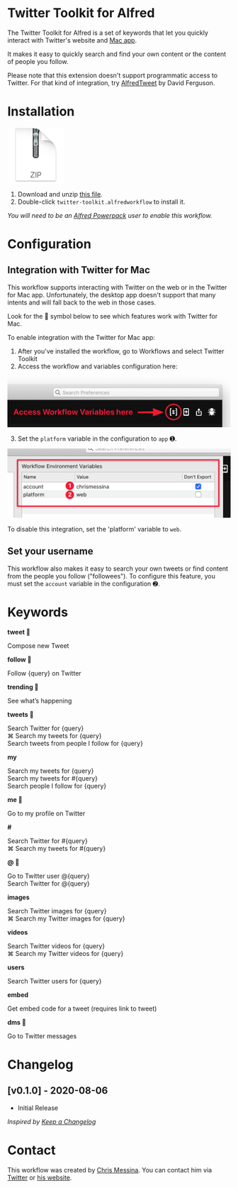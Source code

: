 # Twitter Toolkit for Alfred

The Twitter Toolkit for Alfred is a set of keywords that let you quickly interact with Twitter's website and [Mac app](https://apps.apple.com/us/app/twitter/id1482454543?mt=12&uo=4).

It makes it easy to quickly search and find your own content or the content of people you follow.

Please note that this extension doesn't support programmatic access to Twitter. For that kind of integration, try [AlfredTweet](http://dferg.us/alfredtweet-2/) by David Ferguson.

# Installation

<a href="https://github.com/chrismessina/alfred-app/raw/master/workflows/twitter-toolkit/twitter-toolkit-alfred-workflow.zip"><img src="../../assets/icon-zip.png" alt="Zip File Icon" width="128" height="128" align="center"></a>

1. Download and unzip [this file](https://github.com/chrismessina/alfred-app/raw/master/workflows/twitter-toolkit/twitter-toolkit-alfred-workflow.zip).
2. Double-click `twitter-toolkit.alfredworkflow` to install it.

_You will need to be an [Alfred Powerpack](https://www.alfredapp.com/powerpack/) user to enable this workflow._

# Configuration

## Integration with Twitter for Mac

This workflow supports interacting with Twitter on the web or in the Twitter for Mac app. Unfortunately, the desktop app doesn't support that many intents and will fall back to the web in those cases.

Look for the  symbol below to see which features work with Twitter for Mac.

To enable integration with the Twitter for Mac app:

1. After you've installed the workflow, go to Workflows and select Twitter Toolkit
2. Access the workflow and variables configuration here:

<img src="./assets/workflow-variables-crop.png">

3. Set the `platform` variable in the configuration to `app` ➊.

<img src="./assets/workflow-config-crop.png">

To disable this integration, set the 'platform' variable to `web`.


## Set your username

This workflow also makes it easy to search your own tweets or find content from the people you follow ("followees"). To configure this feature, you must set the `account` variable in the configuration ➋.



# Keywords

**tweet **

Compose new Tweet

**follow **

Follow {query} on Twitter

**trending **

See what’s happening

**tweets **

Search Twitter for {query}<br>
⌘ Search my tweets for {query}<br>
Search tweets from people I follow for {query}

**my**

Search my tweets for {query}<br>
Search my tweets for #{query}<br>
Search people I follow for {query}

**me **

Go to my profile on Twitter

**#**

Search Twitter for #{query}<br>
⌘ Search my tweets for #{query}

**@ **

Go to Twitter user @{query}<br>
Search Twitter for @{query}

**images**

Search Twitter images for {query}<br>
⌘ Search my Twitter images for {query}

**videos**

Search Twitter videos for {query}<br>
⌘ Search my Twitter videos for {query}

**users**

Search Twitter users for {query}

**embed**

Get embed code for a tweet (requires link to tweet)

**dms **

Go to Twitter messages


# Changelog

## [v0.1.0] - 2020-08-06
- Initial Release

_Inspired by [Keep a Changelog](https://keepachangelog.com/)_

# Contact

This workflow was created by [Chris Messina](https://chrismessina.me). You can contact him via [Twitter](https://twitter.com/@chrismessina) or [his website](https://chrismessina.me/contact).
